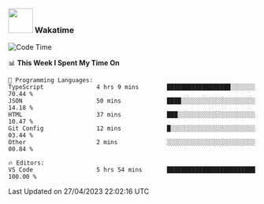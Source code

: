 ### <img src="https://media.giphy.com/media/VgCDAzcKvsR6OM0uWg/giphy.gif" width="50"> Wakatime

  <!--START_SECTION:waka-->
![Code Time](http://img.shields.io/badge/Code%20Time-1%2C383%20hrs%2019%20mins-blue)

📊 **This Week I Spent My Time On** 

```text
💬 Programming Languages: 
TypeScript               4 hrs 9 mins        ██████████████████░░░░░░░   70.44 % 
JSON                     50 mins             ████░░░░░░░░░░░░░░░░░░░░░   14.18 % 
HTML                     37 mins             ███░░░░░░░░░░░░░░░░░░░░░░   10.47 % 
Git Config               12 mins             █░░░░░░░░░░░░░░░░░░░░░░░░   03.44 % 
Other                    2 mins              ░░░░░░░░░░░░░░░░░░░░░░░░░   00.84 % 

🔥 Editors: 
VS Code                  5 hrs 54 mins       █████████████████████████   100.00 % 
```


 Last Updated on 27/04/2023 22:02:16 UTC
<!--END_SECTION:waka-->
